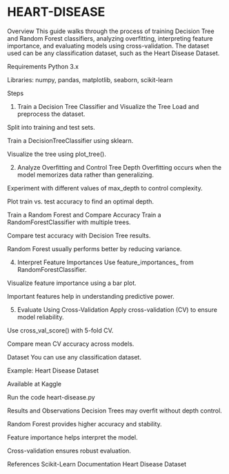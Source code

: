 # HEART-DISEASE
Overview
This guide walks through the process of training Decision Tree and Random Forest classifiers, analyzing overfitting, interpreting feature importance, and evaluating models using cross-validation. The dataset used can be any classification dataset, such as the Heart Disease Dataset.

Requirements
Python 3.x

Libraries: numpy, pandas, matplotlib, seaborn, scikit-learn

Steps
1. Train a Decision Tree Classifier and Visualize the Tree
Load and preprocess the dataset.

Split into training and test sets.

Train a DecisionTreeClassifier using sklearn.

Visualize the tree using plot_tree().

2. Analyze Overfitting and Control Tree Depth
Overfitting occurs when the model memorizes data rather than generalizing.

Experiment with different values of max_depth to control complexity.

Plot train vs. test accuracy to find an optimal depth.

Train a Random Forest and Compare Accuracy
Train a RandomForestClassifier with multiple trees.

Compare test accuracy with Decision Tree results.

Random Forest usually performs better by reducing variance.

4. Interpret Feature Importances
Use feature_importances_ from RandomForestClassifier.

Visualize feature importance using a bar plot.

Important features help in understanding predictive power.

5. Evaluate Using Cross-Validation
Apply cross-validation (CV) to ensure model reliability.

Use cross_val_score() with 5-fold CV.

Compare mean CV accuracy across models.

Dataset
You can use any classification dataset.

Example: Heart Disease Dataset

Available at Kaggle

Run the code
heart-disease.py

Results and Observations
Decision Trees may overfit without depth control.

Random Forest provides higher accuracy and stability.

Feature importance helps interpret the model.

Cross-validation ensures robust evaluation.

References
Scikit-Learn Documentation
Heart Disease Dataset
